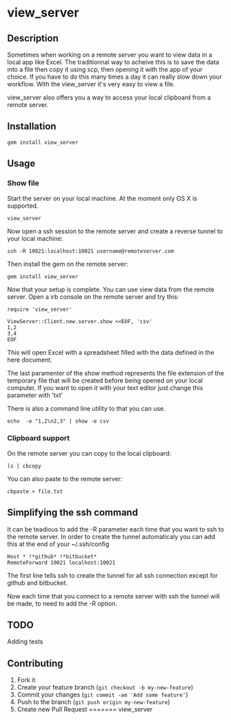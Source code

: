 # view_server
## Description

Sometimes when working on a remote server you want to view data in a local app like Excel. The traditionnal way to acheive this is to save the data into a file then copy it using scp, then opening it with the app of your choice. If you have to do this many times a day it can really slow down your workflow.
With the view\_server it's very easy to view a file.

view\_server also offers you a way to access your local clipboard from a remote server.

## Installation

    gem install view_server

## Usage

### Show file

Start the server on your local machine. At the moment only OS X is supported.

    view_server

Now open a ssh session to the remote server and create a reverse tunnel to your local machine:

    ssh -R 10021:localhost:10021 username@remoteserver.com

Then install the gem on the remote server:

    gem install view_server

Now that your setup is complete. You can use view data from the remote server. Open a irb console on the remote server and try this:

    require 'view_server'

    ViewServer::Client.new.server.show <<EOF, 'csv'
    1,2
    3,4
    EOF

This will open Excel with a spreadsheet filled with the data defined in the here document.

The last paramenter of the show method represents the file extension of the temporary file that will be created before being opened on your local computer. If you want to open it with your text editor just change this parameter with 'txt'

There is also a command line utility to that you can use.

    echo  -e "1,2\n2,3" | show -e csv

### Clipboard support

On the remote server you can copy to the local clipboard:

    ls | cbcopy

You can also paste to the remote server:

    cbpaste > file.txt

## Simplifying the ssh command

It can be teadious to add the -R parameter each time that you want to ssh to the remote server.
In order to create the tunnel automaticaly you can add this at the end of your ~/.ssh/config

    Host * !*github* !*bitbucket*
    RemoteForward 10021 localhost:10021

The first line tells ssh to create the tunnel for all ssh connection except for github and bitbucket.

Now each time that you connect to a remote server with ssh the tunnel will be made, to need to add the -R option.

## TODO

Adding tests

## Contributing

1. Fork it
2. Create your feature branch (`git checkout -b my-new-feature`)
3. Commit your changes (`git commit -am 'Add some feature'`)
4. Push to the branch (`git push origin my-new-feature`)
5. Create new Pull Request
=======
view\_server
